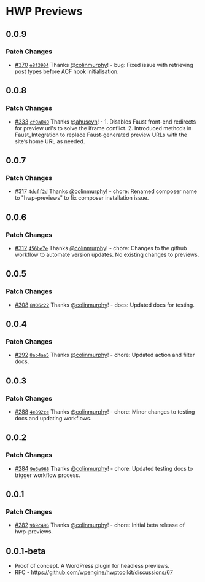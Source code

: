 # HWP Previews

## 0.0.9

### Patch Changes

- [#370](https://github.com/wpengine/hwptoolkit/pull/370) [`e8f3904`](https://github.com/wpengine/hwptoolkit/commit/e8f39041e114a05db37de6dc38714e278a2d9f95) Thanks [@colinmurphy](https://github.com/colinmurphy)! - bug: Fixed issue with retrieving post types before ACF hook initialisation.

## 0.0.8

### Patch Changes

- [#333](https://github.com/wpengine/hwptoolkit/pull/333) [`cf0a040`](https://github.com/wpengine/hwptoolkit/commit/cf0a0405ae04e0355745a81bf53b3c9065f10739) Thanks [@ahuseyn](https://github.com/ahuseyn)! - 1. Disables Faust front-end redirects for preview url's to solve the iframe conflict. 2. Introduced methods in Faust_Integration to replace Faust-generated preview URLs with the site’s home URL as needed.

## 0.0.7

### Patch Changes

- [#317](https://github.com/wpengine/hwptoolkit/pull/317) [`4dcff2d`](https://github.com/wpengine/hwptoolkit/commit/4dcff2dd2bbb36b62e525fa534b9d16faafaaa32) Thanks [@colinmurphy](https://github.com/colinmurphy)! - chore: Renamed composer name to "hwp-previews" to fix composer installation issue.

## 0.0.6

### Patch Changes

- [#312](https://github.com/wpengine/hwptoolkit/pull/312) [`456be7e`](https://github.com/wpengine/hwptoolkit/commit/456be7e7e477c547a6bf0a1c004639857ec4717d) Thanks [@colinmurphy](https://github.com/colinmurphy)! - chore: Changes to the github workflow to automate version updates. No existing changes to previews.

## 0.0.5

### Patch Changes

- [#308](https://github.com/wpengine/hwptoolkit/pull/308) [`8906c22`](https://github.com/wpengine/hwptoolkit/commit/8906c22fa5192776f80bd69325037ec261dee64c) Thanks [@colinmurphy](https://github.com/colinmurphy)! - docs: Updated docs for testing.

## 0.0.4

### Patch Changes

- [#292](https://github.com/wpengine/hwptoolkit/pull/292) [`8ab4aa5`](https://github.com/wpengine/hwptoolkit/commit/8ab4aa54c9595320e63315aae78dd899f54e81f3) Thanks [@colinmurphy](https://github.com/colinmurphy)! - chore: Updated action and filter docs.

## 0.0.3

### Patch Changes

- [#288](https://github.com/wpengine/hwptoolkit/pull/288) [`4e892ce`](https://github.com/wpengine/hwptoolkit/commit/4e892ce6474b7751c254211f0561d08dd698e5f3) Thanks [@colinmurphy](https://github.com/colinmurphy)! - chore: Minor changes to testing docs and updating workflows.

## 0.0.2

### Patch Changes

- [#284](https://github.com/wpengine/hwptoolkit/pull/284) [`9e3e968`](https://github.com/wpengine/hwptoolkit/commit/9e3e968c2cb8e09071a80f096a3a1f4b65aaba81) Thanks [@colinmurphy](https://github.com/colinmurphy)! - chore: Updated testing docs to trigger workflow process.

## 0.0.1

### Patch Changes

- [#282](https://github.com/wpengine/hwptoolkit/pull/282) [`9b9c496`](https://github.com/wpengine/hwptoolkit/commit/9b9c4968c3f83bb456e73d07845976e0b180e42a) Thanks [@colinmurphy](https://github.com/colinmurphy)! - chore: Initial beta release of hwp-previews.

## 0.0.1-beta

- Proof of concept. A WordPress plugin for headless previews.
- RFC - https://github.com/wpengine/hwptoolkit/discussions/67
